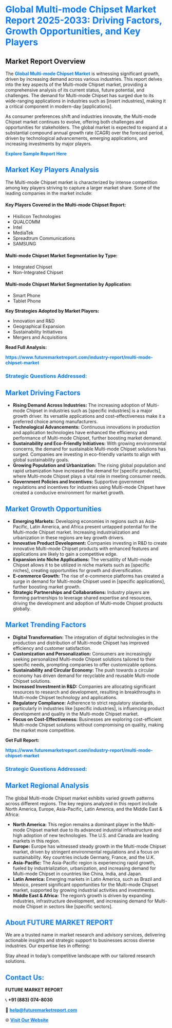 <h1 style="color: #007BFF;">Global Multi-mode Chipset Market Report 2025-2033: Driving Factors, Growth Opportunities, and Key Players</h1>

<section id="overview">
<h2>Market Report Overview</h2>
<p>The <a href="https://www.futuremarketreport.com/industry-report/multi-mode-chipset-market" style="color: #007BFF; text-decoration: none;"><strong>Global Multi-mode Chipset Market</strong></a> is witnessing significant growth, driven by increasing demand across various industries. This report delves into the key aspects of the Multi-mode Chipset market, providing a comprehensive analysis of its current status, future potential, and challenges. The demand for Multi-mode Chipset has surged due to its wide-ranging applications in industries such as [insert industries], making it a critical component in modern-day [applications].</p>
<p>As consumer preferences shift and industries innovate, the Multi-mode Chipset market continues to evolve, offering both challenges and opportunities for stakeholders. The global market is expected to expand at a substantial compound annual growth rate (CAGR) over the forecast period, driven by technological advancements, emerging applications, and increasing investments by major players.</p>
</section>

<section id="overview">
<p><a href="https://www.futuremarketreport.com/request-sample/reportId=82307" style="color: #007BFF; text-decoration: none;"><strong>Explore Sample Report Here</strong></a></p>
</section>

<section id="key-players">
<h2 style="color: #007BFF;">Market Key Players Analysis</h2>
<p>The Multi-mode Chipset market is characterized by intense competition among key players striving to capture a larger market share. Some of the leading companies in the market include:</p>
<h4>Key Players Covered in the Multi-mode Chipset Report:</h4>
<ul><li>Hisilicon Technologies</li><li>QUALCOMM</li><li>Intel</li><li>MediaTek</li><li>Spreadtrum Communications</li><li>SAMSUNG</li></ul>
<h4>Multi-mode Chipset Market Segmentation by Type:</h4>
<ul><li>Integrated Chipset</li><li>Non-Integrated Chipset</li></ul>

<h4>Multi-mode Chipset Market Segmentation by Application:</h4>
<ul><li>Smart Phone</li><li>Tablet Phone</li></ul>
<p><strong>Key Strategies Adopted by Market Players:</strong></p>
<ul>
<li>Innovation and R&D</li>
<li>Geographical Expansion</li>
<li>Sustainability Initiatives</li>
<li>Mergers and Acquisitions</li>
</ul>
</section>

<section>
<p><strong>Read Full Analysis: </strong></p><a href="https://www.futuremarketreport.com/industry-report/multi-mode-chipset-market" style="color: #007BFF; text-decoration: none;"><strong>https://www.futuremarketreport.com/industry-report/multi-mode-chipset-market</strong></a>
<h3 style="color: #007BFF;">Strategic Questions Addressed:</h3>
</section>

<section id="driving-factors">
<h2 style="color: #007BFF;">Market Driving Factors</h2>
<ul>
<li><strong>Rising Demand Across Industries:</strong> The increasing adoption of Multi-mode Chipset in industries such as [specific industries] is a major growth driver. Its versatile applications and cost-effectiveness make it a preferred choice among manufacturers.</li>
<li><strong>Technological Advancements:</strong> Continuous innovations in production and application technologies have enhanced the efficiency and performance of Multi-mode Chipset, further boosting market demand.</li>
<li><strong>Sustainability and Eco-Friendly Initiatives:</strong> With growing environmental concerns, the demand for sustainable Multi-mode Chipset solutions has surged. Companies are investing in eco-friendly variants to align with global sustainability goals.</li>
<li><strong>Growing Population and Urbanization:</strong> The rising global population and rapid urbanization have increased the demand for [specific products], where Multi-mode Chipset plays a vital role in meeting consumer needs.</li>
<li><strong>Government Policies and Incentives:</strong> Supportive government regulations and incentives for industries using Multi-mode Chipset have created a conducive environment for market growth.</li>
</ul>
</section>

<section id="growth-opportunities">
<h2 style="color: #007BFF;">Market Growth Opportunities</h2>
<ul>
<li><strong>Emerging Markets:</strong> Developing economies in regions such as Asia-Pacific, Latin America, and Africa present untapped potential for the Multi-mode Chipset market. Increasing industrialization and urbanization in these regions are key growth drivers.</li>
<li><strong>Innovative Product Development:</strong> Companies investing in R&D to create innovative Multi-mode Chipset products with enhanced features and applications are likely to gain a competitive edge.</li>
<li><strong>Expansion into Niche Applications:</strong> The versatility of Multi-mode Chipset allows it to be utilized in niche markets such as [specific niches], creating opportunities for growth and diversification.</li>
<li><strong>E-commerce Growth:</strong> The rise of e-commerce platforms has created a surge in demand for Multi-mode Chipset used in [specific applications], further boosting market growth.</li>
<li><strong>Strategic Partnerships and Collaborations:</strong> Industry players are forming partnerships to leverage shared expertise and resources, driving the development and adoption of Multi-mode Chipset products globally.</li>
</ul>
</section>

<section id="trending-factors">
<h2 style="color: #007BFF;">Market Trending Factors</h2>
<ul>
<li><strong>Digital Transformation:</strong> The integration of digital technologies in the production and distribution of Multi-mode Chipset has improved efficiency and customer satisfaction.</li>
<li><strong>Customization and Personalization:</strong> Consumers are increasingly seeking personalized Multi-mode Chipset solutions tailored to their specific needs, prompting companies to offer customizable options.</li>
<li><strong>Sustainability and Circular Economy:</strong> The push towards a circular economy has driven demand for recyclable and reusable Multi-mode Chipset solutions.</li>
<li><strong>Increased Investment in R&D:</strong> Companies are allocating significant resources to research and development, resulting in breakthroughs in Multi-mode Chipset technology and applications.</li>
<li><strong>Regulatory Compliance:</strong> Adherence to strict regulatory standards, particularly in industries like [specific industries], is influencing product development and quality in the Multi-mode Chipset market.</li>
<li><strong>Focus on Cost-Effectiveness:</strong> Businesses are exploring cost-efficient Multi-mode Chipset solutions without compromising on quality, making the market more competitive.</li>
</ul>
</section>

<section>
<p><strong>Get Full Report: </strong></p><a href="https://www.futuremarketreport.com/industry-report/multi-mode-chipset-market" style="color: #007BFF; text-decoration: none;"><strong>https://www.futuremarketreport.com/industry-report/multi-mode-chipset-market</strong></a>
<h3 style="color: #007BFF;">Strategic Questions Addressed:</h3>
</section>


<section id="regional-analysis">
<h2 style="color: #007BFF;">Market Regional Analysis</h2>
<p>The global Multi-mode Chipset market exhibits varied growth patterns across different regions. The key regions analyzed in this report include North America, Europe, Asia-Pacific, Latin America, and the Middle East & Africa:</p>
<ul>
<li><strong>North America:</strong> This region remains a dominant player in the Multi-mode Chipset market due to its advanced industrial infrastructure and high adoption of new technologies. The U.S. and Canada are leading markets in this region.</li>
<li><strong>Europe:</strong> Europe has witnessed steady growth in the Multi-mode Chipset market, driven by stringent environmental regulations and a focus on sustainability. Key countries include Germany, France, and the U.K.</li>
<li><strong>Asia-Pacific:</strong> The Asia-Pacific region is experiencing rapid growth, fueled by industrialization, urbanization, and increasing demand for Multi-mode Chipset in countries like China, India, and Japan.</li>
<li><strong>Latin America:</strong> Emerging markets in Latin America, such as Brazil and Mexico, present significant opportunities for the Multi-mode Chipset market, supported by growing industrial activities and investments.</li>
<li><strong>Middle East & Africa:</strong> The region’s growth is driven by expanding industries, infrastructure development, and increasing demand for Multi-mode Chipset in sectors like [specific sectors].</li>
</ul>
</section>

<footer>
<h2 style="color: #007BFF;">About FUTURE MARKET REPORT</h2>
<p>We are a trusted name in market research and advisory services, delivering actionable insights and strategic support to businesses across diverse industries. Our expertise lies in offering:</p>

<p>Stay ahead in today’s competitive landscape with our tailored research solutions.</p>

<h2 style="color: #007BFF;">Contact Us:</h2>
<p><strong>FUTURE MARKET REPORT</strong></p>
<p>📞 <strong>+91 (883) 074-8030</strong></p>
<p>📧 <strong><a href="mailto:help@futuremarketreport.com" style="color: #007BFF;">help@futuremarketreport.com</a></strong></p>
<p>🌐 <strong><a href="https://www.futuremarketreport.com/" style="color: #007BFF;">Visit Our Website</a></strong></p>
</footer>